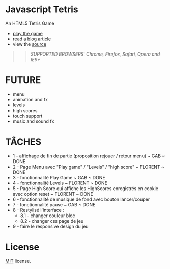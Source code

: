 Javascript Tetris
=================

An HTML5 Tetris Game

 * [play the game](http://codeincomplete.com/projects/tetris/)
 * read a [blog article](http://codeincomplete.com/posts/2011/10/10/javascript_tetris/)
 * view the [source](https://github.com/jakesgordon/javascript-tetris)

>> _*SUPPORTED BROWSERS*: Chrome, Firefox, Safari, Opera and IE9+_

FUTURE
======

 * menu
 * animation and fx
 * levels
 * high scores
 * touch support
 * music and sound fx

TÂCHES
======
* 1 - affichage de fin de partie (proposition rejouer / retour menu) ~ GAB ~ DONE
* 2 - Page Menu avec "Play game" / "Levels" / "high score" ~ FLORENT ~ DONE
* 3 - fonctionnalité Play Game ~ GAB ~ DONE
* 4 - fonctionnalité Levels ~ FLORENT ~ DONE
* 5 - Page High Score qui affiche les HighScores enregistrés en cookie avec option reset ~ FLORENT ~ DONE
* 6 - fonctionnalité de musique de fond avec bouton lancer/couper 
* 7 - fonctionnalité pause ~ GAB ~ DONE
* 8 - Restylisé l'interface : 
    * 8.1 - changer couleur bloc
    * 8.2 - changer css page de jeu
* 9 - faire le responsive design du jeu

License
=======

[MIT](http://en.wikipedia.org/wiki/MIT_License) license.



